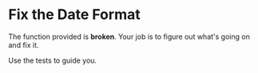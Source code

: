 # Fix the Date Format

The function provided is **broken**. Your job is to figure out what's going on and fix it.

Use the tests to guide you.
